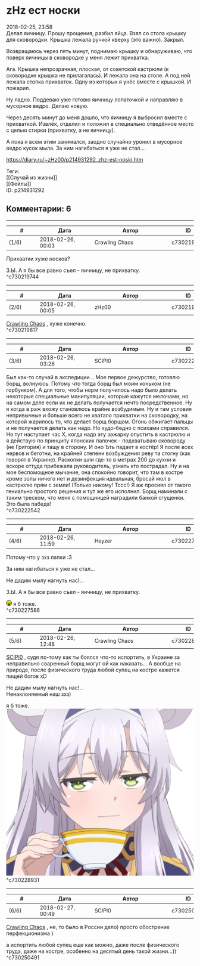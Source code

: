 zHz ест носки
=============

  
2018-02-25, 23:58  
 Делал яичницу. Прошу прощения, разбил яйца. Взял со стола крышку для сковородки. Крышка лежала ручкой кверху (это важно). Закрыл.   
   
 Возвращаюсь через пять минут, поднимаю крышку и обнаруживаю, что поверх яичницы в сковородке у меня лежит прихватка.   
   
 Ага. Крышка непрозрачная, плоская, от советской кастрюли (к сковородке крышка не прилагалась). И лежала она на столе. А под ней лежала стопка прихваток. Одну из которых я унёс вместе с крышкой. И пожарил.   
   
 Ну ладно. Поддеваю уже готовю яичницу лопаточкой и направляю в мусорное ведро. Делаю новую.   
   
 Через десять минут до меня дошло, что яичницу я выбросил вместе с прихваткой. Извлёк, отделил и положил в специально отведённое место с целью стирки (прихватку, а не яичницу).   
   
 А пока я всем этим занимался, заодно случайно уронил в мусорное ведро кусок мыла. За ним нагибаться я уже не стал...   
  
<https://diary.ru/~zHz00/p214931292_zhz-est-noski.htm>  
  
Теги:  
[[Случай из жизни]]  
[[Фейлы]]  
ID: p214931292  


Комментарии: 6
--------------

  


---



|         #         |              Дата              |                     Автор                     |           ID           |
| --- | --- | --- | --- |
| (1/6) | 2018-02-26, 00:03 | Crawling Chaos | c730219744 |

  
 Прихватки хуже носков?   
   
 З.Ы. А я бы все равно съел - яичницу, не прихватку.   
 ^c730219744

---



|         #         |              Дата              |                     Автор                     |           ID           |
| --- | --- | --- | --- |
| (2/6) | 2018-02-26, 00:05 | zHz00 | c730219817 |

  
  [Crawling Chaos](http://degozaru.diary.ru "de gozaru")  , хуже конечно.   
 ^c730219817

---



|         #         |              Дата              |                     Автор                     |           ID           |
| --- | --- | --- | --- |
| (3/6) | 2018-02-26, 03:26 | SCIPI0 | c730222542 |

  
 Был как-то случай в экспедиции... Мое первое дежурство, готовлю борщ, волнуюсь. Потому что тогда борщ был моим коньком (не горбунком). А для того, чтобы норм получилось надо было делать некоторые специальные манипуляции, которые кажутся мелочами, но на самом деле если их не делать получается нечто посредственное. Ну я когда в раж вхожу становлюсь крайне возбудимым. Ну и там условия непривычные и больше всего не хватало прихватки на сковородку, на которой жарилось то, что делает борщ борщом. Огонь обжигает пальцы и не получается делать как надо. Но худо-бедно с психами справился. Но тут наступает час Х, когда надо эту зажарку опустить в кастрюлю и я действую по принципу японских палочек - подхватываю сковороду (не Григория) и тащу в сторону. И оно Ъть падает в костёр! Я после всех нервов и беготни, на крайней степени возбуждения реву та стогну (как говорят в Украине). Раскопки шли где-то в метрах 200 до кухни и вскоре оттуда прибежала руководитель, узнать кто пострадал. Ну и на мое беспомощное мычание, она спокойно говорит, что там в костре кроме золы ничего нет и дезинфекция идеальная, бросай мол в кастрюлю прям с земли! (Только никому! Тссс!) Я аж просиял от такого гениально простого решения и тут же его исполнил. Борщ наминали с таким треском, что меня с помощницей наградили банкой сгущенки. Это была пабеда!   
 ^c730222542

---



|         #         |              Дата              |                     Автор                     |           ID           |
| --- | --- | --- | --- |
| (4/6) | 2018-02-26, 11:59 | Heyzer | c730227586 |

  
 Потому что у зхз лапки :3   
   
  За ним нагибаться я уже не стал...    
   
 Не дадим мылу нагнуть нас!...   
   
  З.Ы. А я бы все равно съел - яичницу, не прихватку.    
   
 ![:laugh:](pics/1126.gif) я б тоже.   
 ^c730227586

---



|         #         |              Дата              |                     Автор                     |           ID           |
| --- | --- | --- | --- |
| (5/6) | 2018-02-26, 12:48 | Crawling Chaos | c730228931 |

  
  [SCIPI0](http://demosthenes.diary.ru "Тускуланские беседы")  , судя по-тому как ты боялся что-то испортить, в Украине за неправильно сваренный борщ могут ой как наказать... А вообще на природе, после физического труда любой супец на костре кажется пищей богов xD   
   
  Не дадим мылу нагнуть нас!...    
 Ненаклоняемый наш зхз)   
   
  я б тоже.    
 ![](pics/85470851.png)   
 ^c730228931

---



|         #         |              Дата              |                     Автор                     |           ID           |
| --- | --- | --- | --- |
| (6/6) | 2018-02-27, 00:49 | SCIPI0 | c730250491 |

  
  [Crawling Chaos](http://degozaru.diary.ru "de gozaru")  , не, то было в России дело) просто обострение перфекционизма )   
   
 а испортить любой супец еще как можно, даже после физического труда, даже на костре, особенно на десятый день такой жизни...))   
 ^c730250491